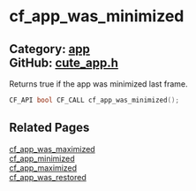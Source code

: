 [](../header.md ':include')

# cf_app_was_minimized

Category: [app](/api_reference?id=app)  
GitHub: [cute_app.h](https://github.com/RandyGaul/cute_framework/blob/master/include/cute_app.h)  
---

Returns true if the app was minimized last frame.

```cpp
CF_API bool CF_CALL cf_app_was_minimized();
```

## Related Pages

[cf_app_was_maximized](/app/cf_app_was_maximized.md)  
[cf_app_minimized](/app/cf_app_minimized.md)  
[cf_app_maximized](/app/cf_app_maximized.md)  
[cf_app_was_restored](/app/cf_app_was_restored.md)  
